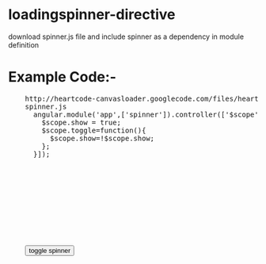 loadingspinner-directive
========================

download spinner.js file and include spinner as a dependency in module definition

Example Code:-
================================================

<pre>
    http://heartcode-canvasloader.googlecode.com/files/heartcode-canvasloader-min-0.9.1.js
    spinner.js
      angular.module('app',['spinner']).controller(['$scope',function($scope){
        $scope.show = true;
        $scope.toggle=function(){
          $scope.show=!$scope.show;
        };
      }]);  	
    
    <div ng-app="app">
      <div spinner >
      
      </div>
    </div>  
    
    <button ng-click="toggle">toggle spinner</button>
    
    </div>
</pre>
